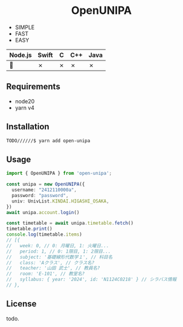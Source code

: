 <h1 align="center">
  OpenUNIPA
</h1>

- SIMPLE
- FAST
- EASY

| Node.js | Swift | C | C++ | Java |
| --- | --- | --- | --- | --- |
| 🚧  | ✗   | ✗   | ✗  | ✗   |

## Requirements
- node20
- yarn v4

## Installation

```bash
TODO//////$ yarn add open-unipa
```

## Usage

```ts
import { OpenUNIPA } from 'open-unipa';

const unipa = new OpenUNIPA({
  username: "2412110000a",
  password: "password",
  univ: UnivList.KINDAI.HIGASHI_OSAKA,
})
await unipa.account.login()

const timetable = await unipa.timetable.fetch()
timetable.print()
console.log(timetable.items)
// [{
//   week: 0, // 0: 月曜日, 1: 火曜日...
//   period: 1, // 0: 1限目, 1: 2限目...
//   subject: '基礎線形代数学１', // 科目名
//   class: 'Aクラス', // クラス名?
//   teacher: '山田 武士', // 教員名?
//   room: 'E-101', // 教室名?
//   syllabus: { year: '2024', id: 'N1124C0218' } // シラバス情報
// },
```

## License

todo.